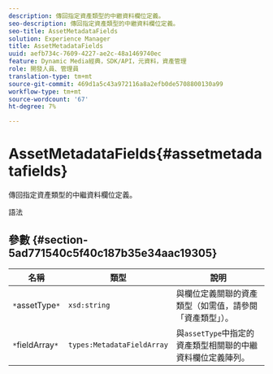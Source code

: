 ```yaml
---
description: 傳回指定資產類型的中繼資料欄位定義。
seo-description: 傳回指定資產類型的中繼資料欄位定義。
seo-title: AssetMetadataFields
solution: Experience Manager
title: AssetMetadataFields
uuid: aefb734c-7609-4227-ae2c-48a1469740ec
feature: Dynamic Media經典，SDK/API，元資料，資產管理
role: 開發人員、管理員
translation-type: tm+mt
source-git-commit: 469d1a5c43a972116a8a2efb0de5708800130a99
workflow-type: tm+mt
source-wordcount: '67'
ht-degree: 7%

---
```



# AssetMetadataFields{#assetmetadatafields}

傳回指定資產類型的中繼資料欄位定義。

語法

## 參數 {#section-5ad771540c5f40c187b35e34aac19305}

| 名稱 | 類型 | 說明 |
|---|---|---|
| `*`assetType`*` | `xsd:string` | 與欄位定義關聯的資產類型（如需值，請參閱「資產類型」）。 |
| `*`fieldArray`*` | `types:MetadataFieldArray` | 與`assetType`中指定的資產類型相關聯的中繼資料欄位定義陣列。 |

